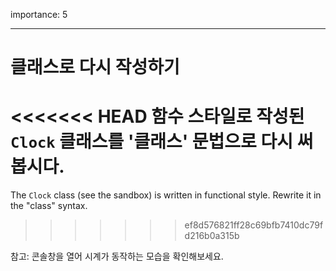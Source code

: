 importance: 5

---

# 클래스로 다시 작성하기

<<<<<<< HEAD
함수 스타일로 작성된 `Clock` 클래스를 '클래스' 문법으로 다시 써봅시다.
=======
The `Clock` class (see the sandbox) is written in functional style. Rewrite it in the "class" syntax.
>>>>>>> ef8d576821ff28c69bfb7410dc79fd216b0a315b

참고: 콘솔창을 열어 시계가 동작하는 모습을 확인해보세요.
